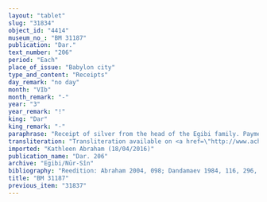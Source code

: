 ```yaml
---
layout: "tablet"
slug: "31834"
object_id: "4414"
museum_no_: "BM 31187"
publication: "Dar."
text_number: "206"
period: "Each"
place_of_issue: "Babylon city"
type_and_content: "Receipts"
day_remark: "no day"
month: "VIb"
month_remark: "-"
year: "3"
year_remark: "!"
king: "Dar"
king_remark: "-"
paraphrase: "Receipt of silver from the head of the Egibi family. Payment for <em>rikis qabli</em>. By order of the Governor of Babylon.<br /> <strong>A<sub>1</sub></strong> receives (<em>mahāru</em>) a broken amount of minas of silver, the remainder (<em>rīhtu</em>) of 6 minas of silver, from <strong>B</strong>. The silver is paid for the <em>rikis qabli </em>duty from Nisan (I) of the 2<sup>nd </sup>year until the end of Addar XII) of the 3<sup>rd</sup> year of Darius. It was due to <strong>A<sub>2</sub></strong>, <strong>A<sub>1</sub></strong>&#39;s father and has been given to him (<em>nadānu</em> G Stat.) by order of (<em>ina qibi</em>) <strong>C</strong>, Governor of Babylon (<em>&scaron;ākin ṭēmi</em>), from (<em>ultu</em>) the house of <strong>B</strong>. Names of 3 witnesses and the scribe<br /> <br /> <strong>A<sub>1</sub></strong>=Marduk-<em>bēl&scaron;unu</em>/Arad-Marduk;&nbsp;<strong>A<sub>2</sub></strong>=Arad-Marduk/Kittia//&Scaron;ang&ucirc;-Ea;&nbsp;<strong>B</strong>=Marduk-nāṣir-apli/Itti-Marduk-balāṭu//Egibi;&nbsp;<strong>C</strong>=Bēl-aplu-iddin, (<em>&scaron;ākin ṭēmi</em> of Babylon)"
transliteration: "Transliteration available on <a href=\"http://www.achemenet.com/fr/item/?/3349245==Strassmaier --Inschriften von Darius&l=a&c=1&t=1.4/3/96/1/1656602\" target=\"_blank\">Achemenet</a>"
imported: "Kathleen Abraham (18/04/2016)"
publication_name: "Dar. 206"
archive: "Egibi/Nūr-Sîn"
bibliography: "Reedition: Abraham 2004, 098; Dandamaev 1984, 116, 296, 302"
title: "BM 31187"
previous_item: "31837"
---
```

